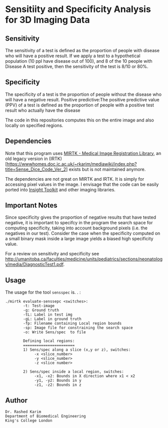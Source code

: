 # Sensitiity and Specificity Analysis for 3D Imaging Data 

## Sensitivity

The sensitivity of a test is defined as the proportion of people with disease who will have a positive result. If we apply a test to a hypothetical population (10 ppl have disease out of 100), and 8 of the 10 people with Disease A test positive, then the sensitivity of the test is 8/10 or 80%.

## Specificity

The specificity of a test is the proportion of people without the disease who will have a negative result.
Positive predictive:The positive predictive value (PPV) of a test is defined as the proportion of people with a positive test result who actually have the disease

The code in this repositories computes this on the entire image and also locally on specified regions.  

## Dependencies
Note that this program uses [MIRTK - Medical Image Registration Library](https://github.com/BioMedIA/MIRTK), an old legacy version in (IRTK)[https://wwwhomes.doc.ic.ac.uk/~rkarim/mediawiki/index.php?title=Sense_Dice_Code_Ver_2] exists but is not maintained anymore. 

The dependencies are not great on MIRTK and IRTK. It is simply for accessing pixel values in the image. I envisage that the code can be easily ported into [Insight Toolkit](https://github.com/InsightSoftwareConsortium/ITK) and other imaging libraries. 

## Important Notes
Since specificity gives the proportion of negative results that have tested negative, it is important to specifcy in the program the search space for computing specificity, taking into account background pixels (i.e. the negatives in our test). Consider the case when the specificity computed on a small binary mask inside a large image yields a biased high specificity value. 

For a review on sensitivity and specificity see http://umanitoba.ca/faculties/medicine/units/pediatrics/sections/neonatology/media/DiagnosticTest1.pdf.

## Usage 
The usage for the tool ```sensspec``` is. . :
```
./mirtk evaluate-senssepc <switches>:
		-t: Test-image
		-g: Ground truth
		-tL: Label in test img
		-gL: Label in ground truth
		-fp: Filename containing Local region bounds
		-sp: Image file for constraining the search space
		-o: Write Sens/spec  to file

		Defining local regions:
		=======================
		1) Sens/spec along a slice (x,y or z), switches:
			 -x <slice_number>
			 -y <slice_number>
			 -z <slice number> 

		2) Sens/spec inside a local region, switches:
			 -x1, -x2: Bounds in X direction where x1 < x2
			 -y1, -y2: Bounds in y
			 -z1, -z2: Bounds in z
```




## Author 
```
Dr. Rashed Karim 
Department of Biomedical Engineering 
King's College London 
```
